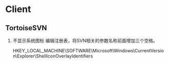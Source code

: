 # Client
## TortoiseSVN
1. 不显示系统图标
编辑注册表，将SVN相关的参数名称前面增加三个空格。

    HKEY_LOCAL_MACHINE\SOFTWARE\Microsoft\Windows\CurrentVersion\Explorer\ShellIconOverlayIdentifiers
